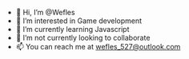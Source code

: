 - 👋 Hi, I’m @Wefles
- 👀 I’m interested in Game development
- 🌱 I’m currently learning Javascript
- 💞️ I’m not currently looking to collaborate
- 📫 You can reach me at wefles_527@outlook.com

<!---
Wefles/Wefles is a ✨ special ✨ repository because its `README.md` (this file) appears on your GitHub profile.
You can click the Preview link to take a look at your changes.
--->
